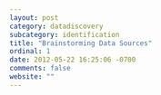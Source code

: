 ```yaml
---
layout: post
category: datadiscovery
subcategory: identification
title: "Brainstorming Data Sources"
ordinal: 1
date: 2012-05-22 16:25:06 -0700
comments: false
website: ""
---
```

